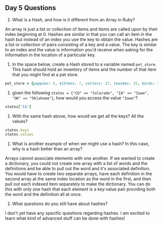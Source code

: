 ## Day 5 Questions

1. What is a Hash, and how is it different from an Array in Ruby?

An array is just a list or collection of items and items are called upon by their index beginning at 0. Hashes are similar in that you can call an item in the hash but instead of an index you use the key to obtain the value. Hashes are a list or collection of pairs consisting of a key and a value. The key is similar to an index and the value is information you'd receive when asking for the information in the location of a particular key.

1. In the space below, create a Hash stored to a variable named `pet_store`.  This hash should hold an inventory of items and the number of that item that you might find at a pet store.
```ruby
pet_store = {puppies: 5, kittens: 7, collars: 27, leashes: 15, birds: 3, bird_cages: 2}
```
1. given the following `states = {"CO" => "Colorado", "IA" => "Iowa", "OK" => "Oklahoma"}`, how would you access the value `"Iowa"`?
```ruby
states["IA"]
```
1. With the same hash above, how would we get all the keys?  All the values?
```ruby
states.keys
states.values
```
1. What is another example of when we might use a hash?  In this case, why is a hash better than an array?

Arrays cannot associate elements with one another. If we wanted to create a dictionary, you could not create one array with a list of words and the definitions and be able to pull out the word and it's associated definition. You would have to create two separate arrays, have each definition in the second array at the same index location as the word in the first, and then pull out each indexed item separately to make the dictionary. You can do this with only one hash that each element is a key:value pair providing both the word and the definition all at once.

1. What questions do you still have about hashes?

I don't yet have any specific questions regarding hashes. I am excited to learn what kind of advanced stuff can be done with hashes!
